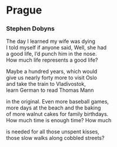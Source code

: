 # Prague  
  
### Stephen Dobyns  
  
The day I learned my wife was dying  
I told myself if anyone said, Well, she had  
a good life, I’d punch him in the nose.  
How much life represents a good life?  
  
Maybe a hundred years, which would  
give us nearly forty more to visit Oslo  
and take the train to Vladivostok,  
learn German to read Thomas Mann  
  
in the original. Even more baseball games,  
more days at the beach and the baking  
of more walnut cakes for family birthdays.  
How much time is enough time? How much  
  
is needed for all those unspent kisses,  
those slow walks along cobbled streets?  
  
